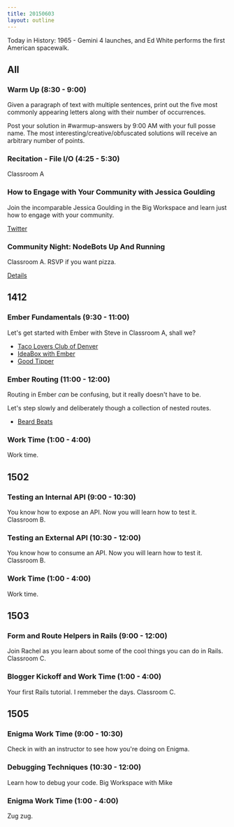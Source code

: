 ```yaml
---
title: 20150603
layout: outline
---
```


Today in History: 1965 - Gemini 4 launches, and Ed White performs the first American spacewalk.

## All

### Warm Up (8:30 - 9:00)

Given a paragraph of text with multiple sentences, print out the five most commonly appearing letters along with their number of occurrences.

Post your solution in #warmup-answers by 9:00 AM with your full posse name.
The most interesting/creative/obfuscated solutions will receive an arbitrary number of points.

### Recitation - File I/O (4:25 - 5:30)

Classroom A

### How to Engage with Your Community with Jessica Goulding

Join the incomparable Jessica Goulding in the Big Workspace and learn just how to engage with your community.

[Twitter](https://twitter.com/jessicag)

### Community Night: NodeBots Up And Running

Classroom A.  RSVP if you want pizza.

[Details](http://www.meetup.com/Turing-Community-Events/events/222237680/)


## 1412

### Ember Fundamentals (9:30 - 11:00)

Let's get started with Ember with Steve in Classroom A, shall we?

* [Taco Lovers Club of Denver](http://jsbin.com/gutiza/3/edit?html,js,output)
* [IdeaBox with Ember](https://github.com/turingschool-examples/ideabox-ember)
* [Good Tipper](https://github.com/turingschool-examples/good-tipper)

### Ember Routing (11:00 - 12:00)

Routing in Ember *can* be confusing, but it really doesn't have to be.

Let's step slowly and deliberately though a collection of nested routes.

* [Beard Beats](https://github.com/turingschool-examples/beard-beats)

### Work Time (1:00 - 4:00)

Work time.


## 1502

### Testing an Internal API (9:00 - 10:30)

You know how to expose an API. Now you will learn how to test it. Classroom B.

### Testing an External API (10:30 - 12:00)

You know how to consume an API. Now you will learn how to test it. Classroom B.

### Work Time (1:00 - 4:00)

Work time.


## 1503

### Form and Route Helpers in Rails (9:00 - 12:00)

Join Rachel as you learn about some of the cool things you can do in Rails. Classroom C.

### Blogger Kickoff and Work Time (1:00 - 4:00)

Your first Rails tutorial. I remmeber the days. Classroom C.


## 1505

### Enigma Work Time (9:00 - 10:30)

Check in with an instructor to see how you're doing on Enigma.

### Debugging Techniques (10:30 - 12:00)

Learn how to debug your code. Big Workspace with Mike

### Enigma Work Time (1:00 - 4:00)

Zug zug.
